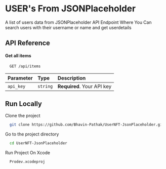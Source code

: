 
# USER's From JSONPlaceholder

A list of users data from JSONPlaceholder API Endpoint Where You Can search users with their username or name and get userdetails 


## API Reference

#### Get all items

```http
  GET /api/items
```

| Parameter | Type     | Description                |
| :-------- | :------- | :------------------------- |
| `api_key` | `string` | **Required**. Your API key |

## Run Locally

Clone the project

```bash
  git clone https://github.com/Bhavin-Pathak/UserNFT-JsonPlaceholder.git
```

Go to the project directory

```bash
  cd UserNFT-JsonPlaceholder
```

Run Project On Xcode 

```bash
  Prodev.xcodeproj

```

